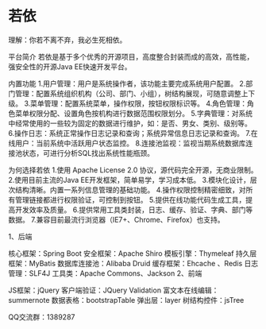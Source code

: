 # 若依

理解：你若不离不弃，我必生死相依。

平台简介
若依是基于多个优秀的开源项目，高度整合封装而成的高效，高性能，强安全性的开源Java EE快速开发平台。

内置功能
1.用户管理：用户是系统操作者，该功能主要完成系统用户配置。
2.部门管理：配置系统组织机构（公司、部门、小组），树结构展现，可随意调整上下级。
3.菜单管理：配置系统菜单，操作权限，按钮权限标识等。
4.角色管理：角色菜单权限分配、设置角色按机构进行数据范围权限划分。
5.字典管理：对系统中经常使用的一些较为固定的数据进行维护，如：是否、男女、类别、级别等。
6.操作日志：系统正常操作日志记录和查询；系统异常信息日志记录和查询。
7.在线用户：当前系统中活跃用户状态监控。
8.连接池监视：监视当期系统数据库连接池状态，可进行分析SQL找出系统性能瓶颈。

为何选择若依
1.使用 Apache License 2.0 协议，源代码完全开源，无商业限制。
2.使用目前主流的Java EE开发框架，简单易学，学习成本低。
3.模块化设计，层次结构清晰。内置一系列信息管理的基础功能。
4.操作权限控制精密细致，对所有管理链接都进行权限验证，可控制到按钮。
5.提供在线功能代码生成工具，提高开发效率及质量。
6.提供常用工具类封装，日志、缓存、验证、字典、部门等数据。
7.兼容目前最流行浏览器（IE7+、Chrome、Firefox）也支持。

1、后端

核心框架：Spring Boot
安全框架：Apache Shiro
模板引擎：Thymeleaf
持久层框架：MyBatis
数据库连接池：Alibaba Druid
缓存框架：Ehcache 、Redis
日志管理：SLF4J
工具类：Apache Commons、Jackson
2、前端

JS框架：jQuery
客户端验证：JQuery Validation
富文本在线编辑：summernote
数据表格：bootstrapTable
弹出层：layer
树结构控件：jsTree

QQ交流群：1389287